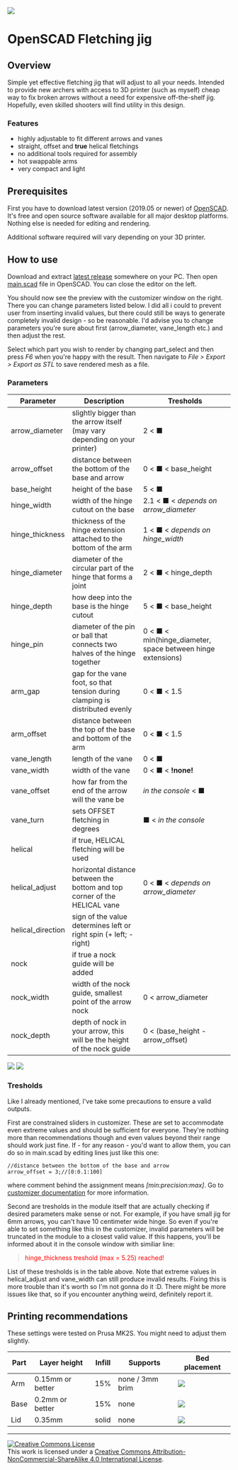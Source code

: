 ![](./img/icon_80px.png)
# OpenSCAD Fletching jig

## Overview
Simple yet effective fletching jig that will adjust to all your needs. Intended to provide new archers with access to 3D printer (such as myself) cheap way to fix broken arrows without a need for expensive off-the-shelf jig. Hopefully, even skilled shooters will find utility in this design.

### Features

+ highly adjustable to fit different arrows and vanes
+ straight, offset and **true** helical fletchings
+ no additional tools required for assembly
+ hot swappable arms
+ very compact and light 

## Prerequisites

First you have to download latest version (2019.05 or newer) of [OpenSCAD](http://www.openscad.org/downloads.html). It's free and open source software available for all major desktop platforms. Nothing else is needed for editing and rendering. 

Additional software required will vary depending on your 3D printer.

## How to use

Download and extract [latest release](https://github.com/TheWolftalon/OpenSCAD-Fletching-jig/releases) somewhere on your PC. Then open [main.scad](./scad/main.scad) file in OpenSCAD. You can close the editor on the left.

You should now see the preview with the customizer window on the right. There you can change parameters listed below. I did all i could to prevent user from inserting invalid values, but there could still be ways to generate completely invalid design - so be reasonable. I'd advise you to change parameters you're sure about first (arrow_diameter, vane_length etc.) and then adjust the rest.

Select which part you wish to render by changing part_select and then press *F6* when you're happy with the result. Then navigate to *File > Export > Export as STL* to save rendered mesh as a file.

### Parameters

Parameter | Description | Tresholds
--- | --- | ---
arrow_diameter | slightly bigger than the arrow itself (may vary depending on your printer) | 2 < ■
arrow_offset | distance between the bottom of the base and arrow | 0 < ■ < base_height 
base_height | height of the base | 5 < ■
hinge_width | width of the hinge cutout on the base | 2.1 < ■ < *depends on arrow_diameter*
hinge_thickness | thickness of the hinge extension attached to the bottom of the arm | 1 < ■ < *depends on hinge_width*
hinge_diameter | diameter of the circular part of the hinge that forms a joint | 2 < ■ < hinge_depth
hinge_depth | how deep into the base is the hinge cutout | 5 < ■ < base_height
hinge_pin | diameter of the pin or ball that connects two halves of the hinge together | 0 < ■ < min(hinge_diameter, space between hinge extensions)
arm_gap | gap for the vane foot, so that tension during clamping is distributed evenly | 0 < ■ < 1.5
arm_offset | distance between the top of the base and bottom of the arm | 0 < ■ < 1.5 
vane_length | length of the vane | 0 < ■
vane_width | width of the vane | 0 < ■ < **!none!**
vane_offset | how far from the end of the arrow will the vane be | *in the console* < ■
vane_turn | sets OFFSET fletching in degrees | ■ < *in the console*
helical | if true, HELICAL fletching will be used | 
helical_adjust | horizontal distance between the bottom and top corner of the HELICAL vane | 0 < ■ < *depends on arrow_diameter*
helical_direction | sign of the value determines left or right spin (+ left; - right) | 
nock | if true a nock guide will be added |
nock_width | width of the nock guide, smallest point of the arrow nock | 0 < arrow_diameter
nock_depth | depth of nock in your arrow, this will be the height of the nock guide | 0 < (base_height - arrow_offset)

![](./img/dimensions_1.png)
![](./img/dimensions_2.png)

### Tresholds

Like I already mentioned, I've take some precautions to ensure a valid outputs.

First are constrained sliders in customizer. These are set to accommodate even extreme values and should be sufficient for everyone. They're nothing more than recommendations though and even values beyond their range should work just fine. If - for any reason - you'd want to allow them, you can do so in main.scad by editing lines just like this one:
```openscad
//distance between the bottom of the base and arrow
arrow_offset = 3;//[0:0.1:100] 
```
where comment behind the assignment means *[min:precision:max]*. Go to [customizer documentation](https://customizer.makerbot.com/docs) for more information.

Second are tresholds in the module itself that are actually checking if desired parameters make sense or not. For example, if you have small jig for 6mm arrows, you can't have 10 centimeter wide hinge. So even if you're able to set something like this in the customizer, invalid parameters will be truncated in the module to a closest valid value. If this happens, you'll be informed about it in the console window with similiar line:
> <font color='red'>hinge_thickness treshold (max = 5.25) reached! </font>

List of these tresholds is in the table above. Note that extreme values in helical_adjust and vane_width can still produce invalid results. Fixing this is more trouble than it's worth so I'm not gonna do it :D. There might be more issues like that, so if you encounter anything weird, definitely report it.


## Printing recommendations

These settings were tested on Prusa MK2S. You might need to adjust them slightly.

Part | Layer height | Infill | Supports | Bed placement
--- | --- | --- | --- | --- 
Arm | 0.15mm or better | 15% | none / 3mm brim | ![](./img/bed_arm.png)
Base | 0.2mm or better  | 15% | none | ![](./img/bed_base.png)
Lid | 0.35mm | solid | none | ![](./img/bed_lid.png)

***

<a rel="license" href="http://creativecommons.org/licenses/by-nc-sa/4.0/"><img alt="Creative Commons License" style="border-width:0" src="https://i.creativecommons.org/l/by-nc-sa/4.0/88x31.png" /></a><br />This work is licensed under a <a rel="license" href="http://creativecommons.org/licenses/by-nc-sa/4.0/">Creative Commons Attribution-NonCommercial-ShareAlike 4.0 International License</a>.